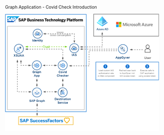 Graph Application - Covid Check
Introduction


![architecture](../0_General/images/architecture.png)

